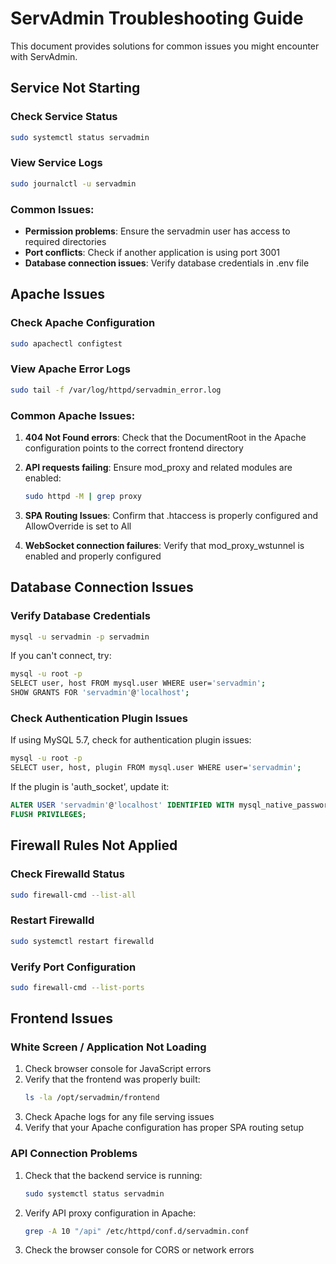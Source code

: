 
# ServAdmin Troubleshooting Guide

This document provides solutions for common issues you might encounter with ServAdmin.

## Service Not Starting

### Check Service Status
```bash
sudo systemctl status servadmin
```

### View Service Logs
```bash
sudo journalctl -u servadmin
```

### Common Issues:
- **Permission problems**: Ensure the servadmin user has access to required directories
- **Port conflicts**: Check if another application is using port 3001
- **Database connection issues**: Verify database credentials in .env file

## Apache Issues

### Check Apache Configuration
```bash
sudo apachectl configtest
```

### View Apache Error Logs
```bash
sudo tail -f /var/log/httpd/servadmin_error.log
```

### Common Apache Issues:

1. **404 Not Found errors**: Check that the DocumentRoot in the Apache configuration points to the correct frontend directory

2. **API requests failing**: Ensure mod_proxy and related modules are enabled:
   ```bash
   sudo httpd -M | grep proxy
   ```

3. **SPA Routing Issues**: Confirm that .htaccess is properly configured and AllowOverride is set to All

4. **WebSocket connection failures**: Verify that mod_proxy_wstunnel is enabled and properly configured

## Database Connection Issues

### Verify Database Credentials
```bash
mysql -u servadmin -p servadmin
```

If you can't connect, try:
```bash
mysql -u root -p
SELECT user, host FROM mysql.user WHERE user='servadmin';
SHOW GRANTS FOR 'servadmin'@'localhost';
```

### Check Authentication Plugin Issues
If using MySQL 5.7, check for authentication plugin issues:
```bash
mysql -u root -p
SELECT user, host, plugin FROM mysql.user WHERE user='servadmin';
```

If the plugin is 'auth_socket', update it:
```sql
ALTER USER 'servadmin'@'localhost' IDENTIFIED WITH mysql_native_password BY 'your_password';
FLUSH PRIVILEGES;
```

## Firewall Rules Not Applied

### Check Firewalld Status
```bash
sudo firewall-cmd --list-all
```

### Restart Firewalld
```bash
sudo systemctl restart firewalld
```

### Verify Port Configuration
```bash
sudo firewall-cmd --list-ports
```

## Frontend Issues

### White Screen / Application Not Loading

1. Check browser console for JavaScript errors
2. Verify that the frontend was properly built:
   ```bash
   ls -la /opt/servadmin/frontend
   ```
3. Check Apache logs for any file serving issues
4. Verify that your Apache configuration has proper SPA routing setup

### API Connection Problems

1. Check that the backend service is running:
   ```bash
   sudo systemctl status servadmin
   ```
2. Verify API proxy configuration in Apache:
   ```bash
   grep -A 10 "/api" /etc/httpd/conf.d/servadmin.conf
   ```
3. Check the browser console for CORS or network errors
